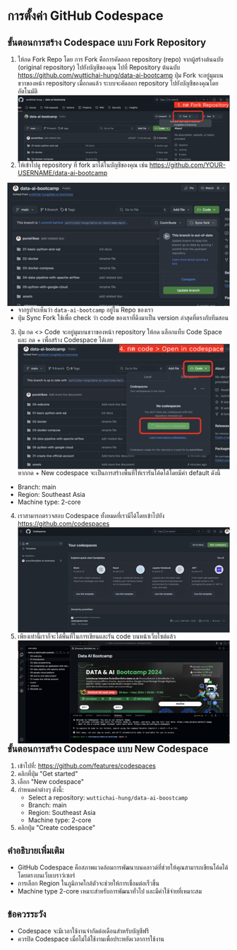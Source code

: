 # การตั้งค่า GitHub Codespace

## ขั้นตอนการสร้าง Codespace แบบ Fork Repository
1. ให้กด Fork Repo โดย การ Fork คือการคัดลอก repository (repo) จากผู้สร้างต้นฉบับ (original repository) ไปยังบัญชีของคุณ
ไปที่ Repository ต้นฉบับ https://github.com/wuttichai-hung/data-ai-bootcamp
ปุ่ม Fork จะอยู่มุมบนขวาของหน้า repository เมื่อกดแล้ว ระบบจะคัดลอก repository ไปยังบัญชีของคุณโดยอัตโนมัติ
<img src="../../assets/01-fork-repo.png" align="left"/><br/>

2. ให้เข้าไปดู repository ที่ fork มาได้ในบัญชีของคุณ เช่น https://github.com/YOUR-USERNAME/data-ai-bootcamp

<img src="../../assets/01-check-forked-repo.png" align="left"/><br/>
- จากรูปจะเห็นว่า `data-ai-bootcamp` อยู่ใน Repo ของเรา
- ปุ่ม Sync Fork ใช้เพื่อ check ว่า code ของเราที่ดึงมาเป็น version ล่าสุดที่ตรงกับทีมสอน

3. ปุ่ม กด <> Code จะอยู่มุมบนขวาของหน้า repository
ให้กด แลือกแท็บ Code Space และ กด + เพื่อสร้าง Codespace ได้เลย
<img src="../../assets/01-create-new-code-space.png" align="left"/><br/>
หากกด +  New codespace จะเป็นการสร้างพื้นที่ให้เรารันโค้ดได้โดยมีค่า default ดังนี้ 
- Branch: main
- Region: Southeast Asia
- Machine type: 2-core

4. เราสามารถตรวจสอบ Codespace ทั้งหมดที่เรามีได้โดยเข้าไปยัง https://github.com/codespaces
<img src="../../assets/01-check-your-codespace.png" align="left"/><br/>

5. เพียงเท่านี้เราก็จะได้พื้นที่ในการเขียนและรัน code บนหน้าเว็บไซต์แล้ว
<img src="../../assets/01-codespace-workspace.png" align="left"/><br/>



## ขั้นตอนการสร้าง Codespace แบบ New Codespace
1. เข้าไปที่: https://github.com/features/codespaces
2. คลิกที่ปุ่ม "Get started"
3. เลือก "New codespace"
4. กำหนดค่าต่างๆ ดังนี้:
   - Select a repository: `wuttichai-hung/data-ai-boostcamp`
   - Branch: main
   - Region: Southeast Asia
   - Machine type: 2-core
5. คลิกปุ่ม "Create codespace"

## คำอธิบายเพิ่มเติม
- GitHub Codespace คือสภาพแวดล้อมการพัฒนาบนคลาวด์ที่ช่วยให้คุณสามารถเขียนโค้ดได้โดยตรงบนเว็บเบราว์เซอร์
- การเลือก Region ในภูมิภาคใกล้ตัวจะช่วยให้การเชื่อมต่อเร็วขึ้น
- Machine type 2-core เหมาะสำหรับการพัฒนาทั่วไป และมีค่าใช้จ่ายที่เหมาะสม

## ข้อควรระวัง
- Codespace จะมีเวลาใช้งานจำกัดต่อเดือนสำหรับบัญชีฟรี
- ควรปิด Codespace เมื่อไม่ได้ใช้งานเพื่อประหยัดเวลาการใช้งาน